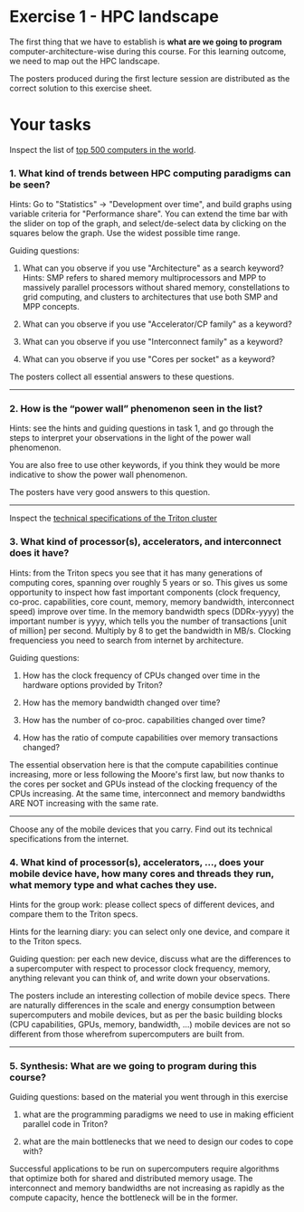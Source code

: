 # Exercise 1 - HPC landscape

The first thing that we have to establish is **what are we
going to program** computer-architecture-wise during this course. For this learning outcome, we
need to map out the HPC landscape.


The posters produced during the first lecture session are distributed as the
correct solution to this exercise sheet.

Your tasks
==========

Inspect the list of [top 500 computers in the
world](https://www.top500.org/).

### 1. What kind of trends between HPC computing paradigms can be seen? 

Hints: Go to "Statistics" -> "Development over time", and build graphs
using variable criteria for "Performance share". You can extend the
time bar with the slider on top of the graph, and select/de-select
data by clicking on the squares below the graph. Use the widest
possible time range.

Guiding questions:

1. What can you observe if you use "Architecture" as a
search keyword? Hints: SMP refers to shared memory multiprocessors and MPP to
massively parallel processors without shared memory, constellations to grid
computing, and clusters to architectures that use both SMP and MPP concepts.

2. What can you observe if you use "Accelerator/CP family" as a
keyword?

3. What can you observe if you use "Interconnect family" as a keyword?

4. What can you observe if you use "Cores per socket" as a keyword?

The posters collect all essential answers to these questions.

-----

### 2. How is the “power wall” phenomenon seen in the list?

Hints: see the hints and guiding questions in task 1, and go through the
steps to interpret your observations in the light of the power wall
phenomenon.

You are also free to use other keywords, if you think they would be
more indicative to show the power wall phenomenon.

The posters have very good answers to this question.

------

Inspect the [technical specifications of the Triton cluster](https://scicomp.aalto.fi/triton/overview/)

### 3. What kind of processor(s), accelerators, and interconnect does it have?

Hints: from the Triton specs you see that it has many generations of
computing cores, spanning over roughly 5 years or so. This gives us
some opportunity to inspect how fast important components (clock
frequency, co-proc. capabilities, core count, memory, memory
bandwidth, interconnect speed) improve over time. In the memory
bandwidth specs (DDRx-yyyy) the important number is yyyy, which tells
you the number of transactions [unit of million] per second. Multiply
by 8 to get the bandwidth in MB/s. Clocking frequenciess you need to search
from internet by architecture.

Guiding questions:

1. How has the clock frequency of CPUs changed over time in the hardware options provided by Triton?

2. How has the memory bandwidth changed over time?

3. How has the number of co-proc. capabilities changed over time?

4. How has the ratio of compute capabilities over memory transactions changed?

The essential observation here is that the compute capabilities continue increasing, more or less following the Moore's first law, but now thanks to the cores per socket and GPUs instead of the clocking frequency of the CPUs increasing. At the same time, interconnect and memory bandwidths ARE NOT increasing with the same rate. 


------

Choose any of the mobile devices that you carry. Find out its technical
specifications from the internet.

### 4. What kind of processor(s), accelerators, …, does your mobile device have, how many cores and threads they run, what memory type and what caches they use.

Hints for the group work: please collect specs of different devices, and compare them to the Triton specs.

Hints for the learning diary: you can select only one device, and compare it to the Triton specs.

Guiding question: per each new device, discuss what are the
differences to a supercomputer with respect to processor clock
frequency, memory, anything relevant you can think of, and write down
your observations.

The posters include an interesting collection of mobile device specs. There are naturally differences in the scale and energy consumption between supercomputers and mobile devices, but as per the basic building blocks (CPU capabilities, GPUs, memory, bandwidth, ...) mobile devices are not so different from those wherefrom supercomputers are built from. 

-------

### 5. Synthesis: What are we going to program during this course?

Guiding questions: based on the material you went through in this exercise

1. what are the programming paradigms we need to use in making efficient parallel code in Triton?

2. what are the main bottlenecks that we need to design our codes to cope with?

Successful applications to be run on supercomputers require algorithms that optimize both for shared and distributed memory usage. The interconnect and memory bandwidths are not increasing as rapidly as the compute capacity, hence the bottleneck will be in the former.